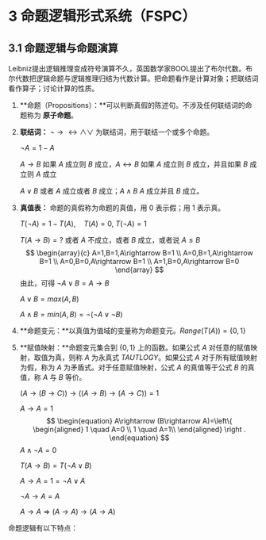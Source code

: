 <!--
 * @FilePath: 3-命题逻辑形式系统(FSPC).md
 * @Author: xitie2000
 * @Date: 2022-11-11 13:50:26
 * @Url: 
-->
# 3 命题逻辑形式系统（FSPC）

## 3.1 命题逻辑与命题演算

Leibniz提出逻辑推理变成符号演算不久，英国数学家BOOL提出了布尔代数。布尔代数把逻辑命题与逻辑推理归结为代数计算。把命题看作是计算对象；把联结词看作算子；讨论计算的性质。

1. **命题（Propositions）：**可以判断真假的陈述句。不涉及任何联结词的命题称为 **原子命题**。

2. **联结词：** $\neg \rightarrow \leftrightarrow \wedge \vee$ 为联结词，用于联结一个或多个命题。

   $\neg A=1-A$

   $A\rightarrow B$ 如果 $A$ 成立则 $B$ 成立，$A\leftrightarrow B$ 如果 $A$ 成立则 $B$ 成立，并且如果 $B$ 成立则 $A$ 成立

   $A\vee B$ 或者 $A$ 成立或者 $B$ 成立；$A\wedge B$ $A$ 成立并且 $B$ 成立。

3. **真值表：** 命题的真假称为命题的真值，用 $0$ 表示假；用 $1$ 表示真。

   $T(\neg A)=1-T(A),\quad T(A)=0,\ T(\neg A)=1$

   $T(A\rightarrow B)=?$ 或者 $A$ 不成立，或者 $B$ 成立，或者说 $A\leq B$
   $$
   \begin{array}{c}
   A=1,B=1,A\rightarrow B=1 \\
   A=0,B=1,A\rightarrow B=1 \\
   A=0,B=0,A\rightarrow B=1 \\
   A=1,B=0,A\rightarrow B=0
   \end{array}
   $$
   由此，可得 $\neg A\vee B=A\rightarrow B$

   $A\vee B=max(A,B)$

   $A\wedge B=min(A,B)=\neg (\neg A\vee\neg B)$

4. **命题变元：**以真值为值域的变量称为命题变元。$Range(T(A))=\{0,1\}$

5. **赋值映射：**命题变元集合到 $\{0,1\}$ 上的函数。如果公式 $A$ 对任意的赋值映射，取值为真，则称 $A$ 为永真式 $TAUTLOGY$。如果公式 $A$ 对于所有赋值映射为假，称为 $A$ 为矛盾式。对于任意赋值映射，公式 $A$ 的真值等于公式 $B$ 的真值，称 $A$ 与 $B$ 等价。

   $(A\rightarrow (B\rightarrow C))\rightarrow ((A\rightarrow B)\rightarrow (A\rightarrow C))=1$

   $A\rightarrow A=1$
   $$
   \begin{equation}
   A\rightarrow (B\rightarrow A)=\left\{
   	\begin{aligned}
   	1 \quad A=0 \\
   	1 \quad A=1\\
   	\end{aligned}
   	\right
   	.
   \end{equation}
   $$
   $A\wedge\neg A=0$

   $T(A\rightarrow B)=T(\neg A\vee B)$

   $A\rightarrow A=1=\neg A\vee A$

   $\neg A\rightarrow A=A$

   $A\rightarrow A\Rightarrow (A\rightarrow A)\rightarrow (A\rightarrow A)$

命题逻辑有以下特点：



